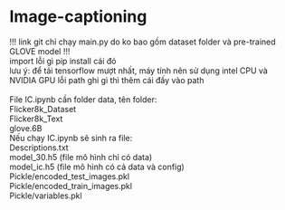 # Image-captioning
!!! link git chỉ chạy main.py do ko bao gồm dataset folder và pre-trained GLOVE model !!!<br />
import lỗi gì pip install cái đó <br />
lưu ý: để tải tensorflow mượt nhất, máy tính nên sử dụng intel CPU và NVIDIA GPU
lỗi path ghi gì thì thêm cái đấy vào path <br /> <br />
File IC.ipynb cần folder data, tên folder: <br />
Flicker8k_Dataset <br />
Flicker8k_Text <br />
glove.6B <br />
Nếu chạy IC.ipynb sẽ sinh ra file: <br />
Descriptions.txt <br />
model_30.h5 (file mô hình chỉ có data)<br />
model_ic.h5 (file mô hình có cả data và config)<br />
Pickle/encoded_test_images.pkl <br />
Pickle/encoded_train_images.pkl <br />
Pickle/variables.pkl <br />
